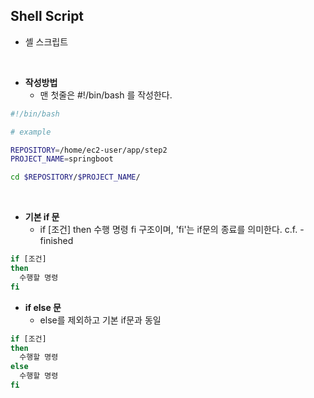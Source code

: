 ## Shell Script

* 셸 스크립트
<br>

* **작성방법**
  * 맨 첫줄은 #!/bin/bash 를 작성한다.
``` bash 
#!/bin/bash

# example

REPOSITORY=/home/ec2-user/app/step2
PROJECT_NAME=springboot

cd $REPOSITORY/$PROJECT_NAME/

```
<br>

* **기본 if 문**
  * if [조건] then 수행 명령 fi 구조이며, 'fi'는 if문의 종료를 의미한다.
    c.f. - finished

``` bash
if [조건]
then
  수행할 명령
fi
```

* **if else 문**
  * else를 제외하고 기본 if문과 동일

``` bash
if [조건]
then
  수행할 명령
else
  수행할 명령
fi

```



